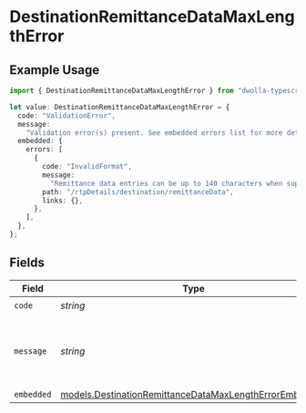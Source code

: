 # DestinationRemittanceDataMaxLengthError

## Example Usage

```typescript
import { DestinationRemittanceDataMaxLengthError } from "dwolla-typescript";

let value: DestinationRemittanceDataMaxLengthError = {
  code: "ValidationError",
  message:
    "Validation error(s) present. See embedded errors list for more details.",
  embedded: {
    errors: [
      {
        code: "InvalidFormat",
        message:
          "Remittance data entries can be up to 140 characters when supplied.",
        path: "/rtpDetails/destination/remittanceData",
        links: {},
      },
    ],
  },
};
```

## Fields

| Field                                                                                                                  | Type                                                                                                                   | Required                                                                                                               | Description                                                                                                            | Example                                                                                                                |
| ---------------------------------------------------------------------------------------------------------------------- | ---------------------------------------------------------------------------------------------------------------------- | ---------------------------------------------------------------------------------------------------------------------- | ---------------------------------------------------------------------------------------------------------------------- | ---------------------------------------------------------------------------------------------------------------------- |
| `code`                                                                                                                 | *string*                                                                                                               | :heavy_check_mark:                                                                                                     | N/A                                                                                                                    | ValidationError                                                                                                        |
| `message`                                                                                                              | *string*                                                                                                               | :heavy_check_mark:                                                                                                     | N/A                                                                                                                    | Validation error(s) present. See embedded errors list for more details.                                                |
| `embedded`                                                                                                             | [models.DestinationRemittanceDataMaxLengthErrorEmbedded](../models/destinationremittancedatamaxlengtherrorembedded.md) | :heavy_minus_sign:                                                                                                     | N/A                                                                                                                    |                                                                                                                        |
